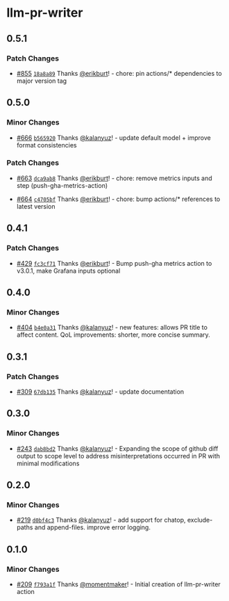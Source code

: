 # llm-pr-writer

## 0.5.1

### Patch Changes

- [#855](https://github.com/smartcontractkit/.github/pull/855)
  [`18a8a89`](https://github.com/smartcontractkit/.github/commit/18a8a89b23006355003b705d55acaf329c384d94)
  Thanks [@erikburt](https://github.com/erikburt)! - chore: pin actions/\*
  dependencies to major version tag

## 0.5.0

### Minor Changes

- [#666](https://github.com/smartcontractkit/.github/pull/666)
  [`b565920`](https://github.com/smartcontractkit/.github/commit/b565920d0948d70a74c9555791ecff002924af4d)
  Thanks [@kalanyuz](https://github.com/kalanyuz)! - update default model +
  improve format consistencies

### Patch Changes

- [#663](https://github.com/smartcontractkit/.github/pull/663)
  [`dca9ab8`](https://github.com/smartcontractkit/.github/commit/dca9ab89d734e82738b8aa52bd25d09b205ec6ee)
  Thanks [@erikburt](https://github.com/erikburt)! - chore: remove metrics
  inputs and step (push-gha-metrics-action)

- [#664](https://github.com/smartcontractkit/.github/pull/664)
  [`c4705bf`](https://github.com/smartcontractkit/.github/commit/c4705bfdbf6c8e57c080d82a3c4f013aa96a2dfb)
  Thanks [@erikburt](https://github.com/erikburt)! - chore: bump actions/\*
  references to latest version

## 0.4.1

### Patch Changes

- [#429](https://github.com/smartcontractkit/.github/pull/429)
  [`fc3cf71`](https://github.com/smartcontractkit/.github/commit/fc3cf71f41e6bcdedf28f9d04058343bb66206d5)
  Thanks [@erikburt](https://github.com/erikburt)! - Bump push-gha metrics
  action to v3.0.1, make Grafana inputs optional

## 0.4.0

### Minor Changes

- [#404](https://github.com/smartcontractkit/.github/pull/404)
  [`b4e0a31`](https://github.com/smartcontractkit/.github/commit/b4e0a318c9d2c55b0be535af2c8871509d77caac)
  Thanks [@kalanyuz](https://github.com/kalanyuz)! - new features: allows PR
  title to affect content. QoL improvements: shorter, more concise summary.

## 0.3.1

### Patch Changes

- [#309](https://github.com/smartcontractkit/.github/pull/309)
  [`67db135`](https://github.com/smartcontractkit/.github/commit/67db13538982dd9882a838b4c3c780ce06927719)
  Thanks [@kalanyuz](https://github.com/kalanyuz)! - update documentation

## 0.3.0

### Minor Changes

- [#243](https://github.com/smartcontractkit/.github/pull/243)
  [`dab8bd2`](https://github.com/smartcontractkit/.github/commit/dab8bd20bf33e6758c1b49b079646d22feb44d58)
  Thanks [@kalanyuz](https://github.com/kalanyuz)! - Expanding the scope of
  github diff output to scope level to address misinterpretations occurred in PR
  with minimal modifications

## 0.2.0

### Minor Changes

- [#219](https://github.com/smartcontractkit/.github/pull/219)
  [`d0bf4c3`](https://github.com/smartcontractkit/.github/commit/d0bf4c3de62ee665a3ddd1726156acabac03c116)
  Thanks [@kalanyuz](https://github.com/kalanyuz)! - add support for chatop,
  exclude-paths and append-files. improve error logging.

## 0.1.0

### Minor Changes

- [#209](https://github.com/smartcontractkit/.github/pull/209)
  [`f793a1f`](https://github.com/smartcontractkit/.github/commit/f793a1fb42ff5658a7a3bb187d0930937383a7a1)
  Thanks [@momentmaker](https://github.com/momentmaker)! - Initial creation of
  llm-pr-writer action
